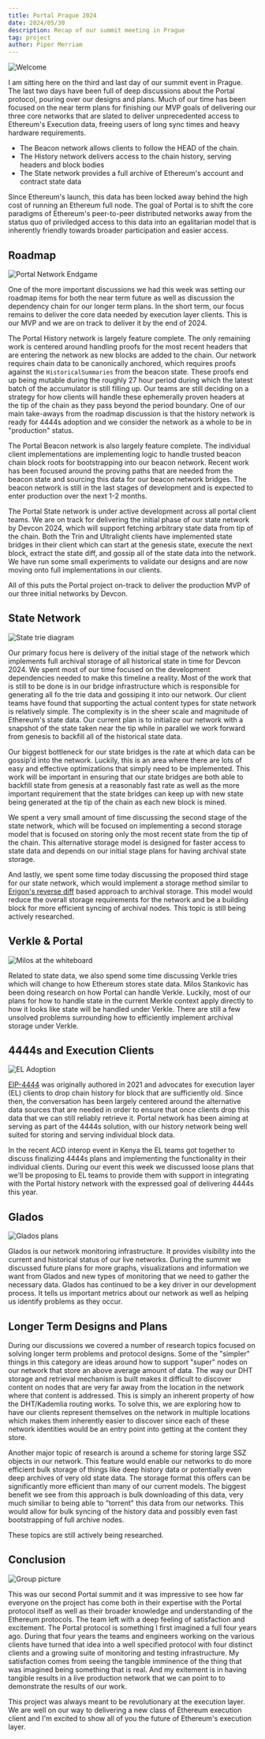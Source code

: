 ```yaml
---
title: Portal Prague 2024
date: 2024/05/30
description: Recap of our summit meeting in Prague
tag: project
author: Piper Merriam
---
```


![Welcome](../../public/images/2024-prague-welcome.jpeg)

I am sitting here on the third and last day of our summit event in Prague.  The
last two days have been full of deep discussions about the Portal protocol,
pouring over our designs and plans.  Much of our time has been focused on the
near term plans for finishing our MVP goals of delivering our three core
networks that are slated to deliver unprecedented access to Ethereum's
Execution data, freeing users of long sync times and heavy hardware
requirements.

- The Beacon network allows clients to follow the HEAD of the chain.
- The History network delivers access to the chain history, serving headers and block bodies
- The State network provides a full archive of Ethereum's account and contract state data

Since Ethereum's launch, this data has been locked away behind the high cost of
running an Ethereum full node.  The goal of Portal is to shift the core
paradigms of Ethereum's peer-to-peer distributed networks away from the status
quo of priviledged access to this data into an egalitarian model that is
inherently friendly towards broader participation and easier access.  

## Roadmap

![Portal Network Endgame](../../public/images/2024-prague-endgame-portal.jpeg)

One of the more important discussions we had this week was setting our roadmap
items for both the near term future as well as discussion the dependency chain
for our longer term plans.  In the short term, our focus remains to deliver the
core data needed by execution layer clients.  This is our MVP and we are on
track to deliver it by the end of 2024.

The Portal History network is largely feature complete.  The only remaining work is
centered around handling proofs for the most recent headers that are entering
the network as new blocks are added to the chain.  Our network requires chain
data to be canonically anchored, which requires proofs against the
`HistoricalSummaries` from the beacon state.  These proofs end up being mutable
during the roughly 27 hour period during which the latest batch of the
accumulator is still filling up.  Our teams are still deciding on a strategy
for how clients will handle these ephemerally proven headers at the tip of the
chain as they pass beyond the period boundary. One of our main take-aways from
the roadmap discussion is that the history network is ready for 4444s adoption
and we consider the network as a whole to be in "production" status.

The Portal Beacon network is also largely feature complete. The individual client
implementations are implementing logic to handle trusted beacon chain block
roots for bootstrapping into our beacon network. Recent work has been focused
around the proving paths that are needed from the beacon state and sourcing
this data for our beacon network bridges.  The beacon network is still in the
last stages of development and is expected to enter production over the next
1-2 months.

The Portal State network is under active development across all portal client
teams. We are on track for delivering the initial phase of our state network by
Devcon 2024, which will support fetching arbitrary state data from tip of the
chain. Both the Trin and Ultralight clients have implemented state bridges in
their client which can start at the genesis state, execute the next block,
extract the state diff, and gossip all of the state data into the network. We
have run some small experiments to validate our designs and are now moving onto
full implementations in our clients.

All of this puts the Portal project on-track to deliver the production MVP of
our three initial networks by Devcon.

## State Network

![State trie diagram](../../public/images/2024-prague-state-diagram.jpeg)

Our primary focus here is delivery of the initial stage of the network which
implements full archival storage of all historical state in time for Devcon
2024. We spent most of our time focused on the development dependencies needed
to make this timeline a reality. Most of the work that is still to be done is
in our bridge infrastructure which is responsible for generating all fo the
trie data and gossiping it into our network. Our client teams have found that
supporting the actual content types for state network is relatively simple. The
complexity is in the sheer scale and magnitude of Ethereum's state data.  Our
current plan is to initialize our network with a snapshot of the state taken
near the tip while in parallel we work forward from genesis to backfill all of
the historical state data.

Our biggest bottleneck for our state bridges is the rate at which data can be
gossip'd into the network.  Luckily, this is an area where there are lots of
easy and effective optimizations that simply need to be implemented.  This work
will be important in ensuring that our state bridges are both able to backfill
state from genesis at a reasonably fast rate as well as the more important
requirement that the state bridges can keep up with new state being generated
at the tip of the chain as each new block is mined.

We spent a very small amount of time discussing the second stage of the state
network, which will be focused on implementing a second storage model that is
focused on storing only the most recent state from the tip of the chain. This
alternative storage model is designed for faster access to state data and
depends on our initial stage plans for having archival state storage.

And lastly, we spent some time today discussing the proposed third stage for
our state network, which would implement a storage method similar to [Erigon's
reverse
diff](https://github.com/ledgerwatch/erigon/blob/main/docs/programmers_guide/db_walkthrough.MD)
based approach to archival storage.  This model would reduce the overall
storage requirements for the network and be a building block for more efficient
syncing of archival nodes.  This topic is still being actively researched.


## Verkle & Portal

![Milos at the whiteboard](../../public/images/2024-prague-milos-whiteboard.jpg)

Related to state data, we also spend some time discussing Verkle tries which
will change to how Ethereum stores state data. Milos Stankovic has been doing
research on how Portal can handle Verkle.  Luckily, most of our plans for how
to handle state in the current Merkle context apply directly to how it looks
like state will be handled under Verkle. There are still a few unsolved
problems surrounding how to efficiently implement archival storage under
Verkle.


## 4444s and Execution Clients

![EL Adoption](../../public/images/2024-prague-el-adoption.jpeg)

[EIP-4444](https://eips.ethereum.org/EIPS/eip-4444) was originally authored in
2021 and advocates for execution layer (EL) clients to drop chain history for
block that are sufficiently old.  Since then, the conversation has been largely
centered around the alternative data sources that are needed in order to ensure
that once clients drop this data that we can still reliably retrieve it.
Portal network has been aiming at serving as part of the 4444s solution, with
our history network being well suited for storing and serving individual block
data.

In the recent ACD interop event in Kenya the EL teams got together to discuss
finalizing 4444s plans and implementing the functionality in their individual
clients. During our event this week we discussed loose plans that we'll be
proposing to EL teams to provide them with support in integrating with the
Portal history network with the expressed goal of delivering 4444s this year.

## Glados

![Glados plans](../../public/images/2024-prague-glados-plans.jpeg)

Glados is our network monitoring infrastructure. It provides visibility into the
current and historical status of our live networks. During the summit we
discussed future plans for more graphs, visualizations and information we want
from Glados and new types of monitoring that we need to gather the necessary
data.  Glados has continued to be a key driver in our development process. It
tells us important metrics about our network as well as helping us identify
problems as they occur.


## Longer Term Designs and Plans

During our discussions we covered a number of research topics focused on
solving longer term problems and protocol designs.  Some of the "simpler"
things in this category are ideas around how to support "super" nodes on our
network that store an above average amount of data.  The way our DHT storage
and retrieval mechanism is built makes it difficult to discover content on
nodes that are very far away from the location in the network where that
content is addressed.  This is simply an inherent property of how the
DHT/Kademlia routing works.  To solve this, we are exploring how to have our
clients represent themselves on the network in multiple locations which makes
them inherently easier to discover since each of these network identities would
be an entry point into getting at the content they store.

Another major topic of research is around a scheme for storing large SSZ
objects in our network.  This feature would enable our networks to do more
efficient bulk storage of things like deep history data or potentially even
deep archives of very old state data.  The storage format this offers can be
significantly more efficient than many of our current models.  The biggest
benefit we see from this approach is bulk downloading of this data, very much
similiar to being able to "torrent" this data from our networks.  This would
allow for bulk syncing of the history data and possibly even fast bootstrapping
of full archive nodes.

These topics are still actively being researched.


## Conclusion

![Group picture](../../public/images/2024-prague-group.jpeg)

This was our second Portal summit and it was impressive to see how far everyone
on the project has come both in their expertise with the Portal protocol itself
as well as their broader knowledge and understanding of the Ethereum protocols.
The team left with a deep feeling of satisfaction and excitement.  The Portal
protocol is something I first imagined a full four years ago.  During that four
years the teams and engineers working on the various clients have turned that
idea into a well specified protocol with four distinct clients and a growing
suite of monitoring and testing infrastructure.  My satisfaction comes from
seeing the tangible imminence of the thing that was imagined being something
that is real.  And my exitement is in having tangible results in a live
production network that we can point to to demonstrate the results of our work.

This project was always meant to be revolutionary at the execution layer. We
are well on our way to delivering a new class of Ethereum execution client and
I'm excited to show all of you the future of Ethereum's execution layer.

